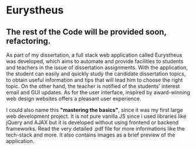 # Eurystheus

## The rest of the Code will be provided soon, refactoring.

As part of my dissertation, a full stack web application called Eurystheus
was developed, which aims to automate and provide facilities to students and teachers
in the issue of dissertation assignments. With the application, the student can easily and
quickly study the candidate dissertation topics, to obtain useful information and tips
that will lead him to choose the right topic. On the other hand, the teacher is notified of
the students' interest email and GUI updates. As for the user interface, inspired by
award-winning web design websites offers a pleasant user experience. 

I could also name this **"mastering the basics"**, since it was my first large web development project. It is not pure vanilla JS since i used libraries like jQuery and AJAX but it is developed without using frontend or backend frameworks. Read the very detailed .pdf file for more informations like the tech-stack and more. It also contains images as a brief preview of the application.



